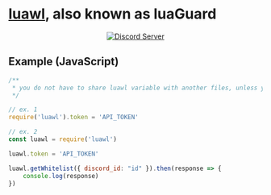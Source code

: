 # <b>[luawl](https://luawl.com)</b>, also known as <b>luaGuard</b>

<center><a href="https://discord.gg/w7ubyMZyyw"><img src="https://img.shields.io/discord/917573858461102080?color=5865F2&logo=discord&logoColor=white" alt="Discord Server"/></a></center>

## Example (JavaScript)
```js
/**
 * you do not have to share luawl variable with another files, unless you want to
 */

// ex. 1
require('luawl').token = 'API_TOKEN'

// ex. 2
const luawl = require('luawl')

luawl.token = 'API_TOKEN'

luawl.getWhitelist({ discord_id: "id" }).then(response => {
	console.log(response)
})
```